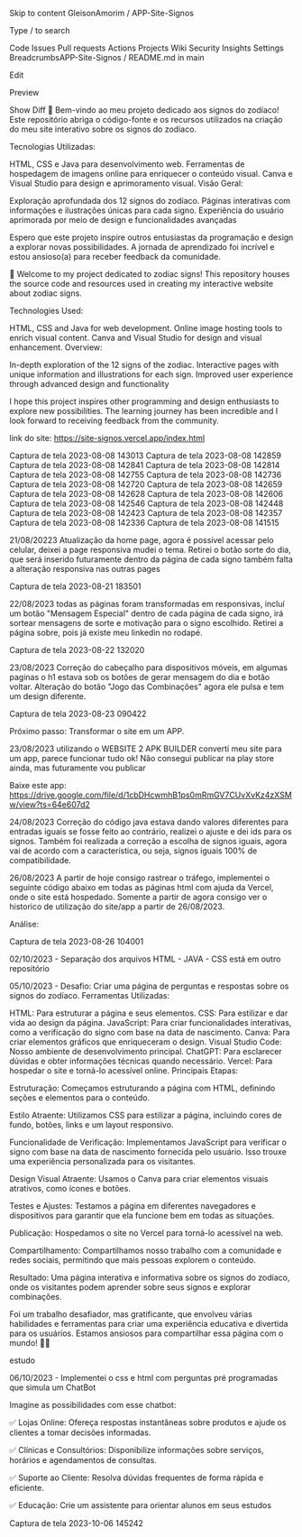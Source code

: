 Skip to content
GleisonAmorim
/
APP-Site-Signos

Type / to search

Code
Issues
Pull requests
Actions
Projects
Wiki
Security
Insights
Settings
BreadcrumbsAPP-Site-Signos
/
README.md
in
main

Edit

Preview

Show Diff
🌟 Bem-vindo ao meu projeto dedicado aos signos do zodíaco! Este repositório abriga o código-fonte e os recursos utilizados na criação do meu site interativo sobre os signos do zodíaco.

Tecnologias Utilizadas:

HTML, CSS e Java para desenvolvimento web. Ferramentas de hospedagem de imagens online para enriquecer o conteúdo visual. Canva e Visual Studio para design e aprimoramento visual. Visão Geral:

Exploração aprofundada dos 12 signos do zodíaco. Páginas interativas com informações e ilustrações únicas para cada signo. Experiência do usuário aprimorada por meio de design e funcionalidades avançadas

Espero que este projeto inspire outros entusiastas da programação e design a explorar novas possibilidades. A jornada de aprendizado foi incrível e estou ansioso(a) para receber feedback da comunidade.

🌟 Welcome to my project dedicated to zodiac signs! This repository houses the source code and resources used in creating my interactive website about zodiac signs.

Technologies Used:

HTML, CSS and Java for web development. Online image hosting tools to enrich visual content. Canva and Visual Studio for design and visual enhancement. Overview:

In-depth exploration of the 12 signs of the zodiac. Interactive pages with unique information and illustrations for each sign. Improved user experience through advanced design and functionality

I hope this project inspires other programming and design enthusiasts to explore new possibilities. The learning journey has been incredible and I look forward to receiving feedback from the community.

link do site: https://site-signos.vercel.app/index.html

Captura de tela 2023-08-08 143013 Captura de tela 2023-08-08 142859 Captura de tela 2023-08-08 142841 Captura de tela 2023-08-08 142814 Captura de tela 2023-08-08 142755 Captura de tela 2023-08-08 142736 Captura de tela 2023-08-08 142720 Captura de tela 2023-08-08 142659 Captura de tela 2023-08-08 142628 Captura de tela 2023-08-08 142606 Captura de tela 2023-08-08 142546 Captura de tela 2023-08-08 142448 Captura de tela 2023-08-08 142423 Captura de tela 2023-08-08 142357 Captura de tela 2023-08-08 142336 Captura de tela 2023-08-08 141515

21/08/20223 Atualização da home page, agora é possível acessar pelo celular, deixei a page responsiva mudei o tema. Retirei o botão sorte do dia, que será inserido futuramente dentro da página de cada signo também falta a alteração responsiva nas outras pages

Captura de tela 2023-08-21 183501

22/08/2023 todas as páginas foram transformadas em responsivas, incluí um botão "Mensagem Especial" dentro de cada página de cada signo, irá sortear mensagens de sorte e motivação para o signo escolhido. Retirei a página sobre, pois já existe meu linkedin no rodapé.

Captura de tela 2023-08-22 132020

23/08/2023 Correção do cabeçalho para dispositivos móveis, em algumas paginas o h1 estava sob os botões de gerar mensagem do dia e botão voltar. Alteração do botão "Jogo das Combinações" agora ele pulsa e tem um design diferente.

Captura de tela 2023-08-23 090422

Próximo passo: Transformar o site em um APP.

23/08/2023 utilizando o WEBSITE 2 APK BUILDER convertí meu site para um app, parece funcionar tudo ok! Não consegui publicar na play store ainda, mas futuramente vou publicar

Baixe este app: https://drive.google.com/file/d/1cbDHcwmhB1ps0mRmGV7CUvXvKz4zXSMw/view?ts=64e607d2

24/08/2023 Correção do código java estava dando valores diferentes para entradas iguais se fosse feito ao contrário, realizei o ajuste e dei ids para os signos. Também foi realizada a correção a escolha de signos iguais, agora vai de acordo com a característica, ou seja, signos iguais 100% de compatibilidade.

26/08/2023 A partir de hoje consigo rastrear o tráfego, implementei o seguinte código abaixo em todas as páginas html com ajuda da Vercel, onde o site está hospedado. Somente a partir de agora consigo ver o historico de utilização do site/app a partir de 26/08/2023.

Análise:

Captura de tela 2023-08-26 104001

02/10/2023 - Separação dos arquivos HTML - JAVA - CSS está em outro repositório

05/10/2023 - Desafio: Criar uma página de perguntas e respostas sobre os signos do zodíaco. Ferramentas Utilizadas:

HTML: Para estruturar a página e seus elementos. CSS: Para estilizar e dar vida ao design da página. JavaScript: Para criar funcionalidades interativas, como a verificação do signo com base na data de nascimento. Canva: Para criar elementos gráficos que enriqueceram o design. Visual Studio Code: Nosso ambiente de desenvolvimento principal. ChatGPT: Para esclarecer dúvidas e obter informações técnicas quando necessário. Vercel: Para hospedar o site e torná-lo acessível online. Principais Etapas:

Estruturação: Começamos estruturando a página com HTML, definindo seções e elementos para o conteúdo.

Estilo Atraente: Utilizamos CSS para estilizar a página, incluindo cores de fundo, botões, links e um layout responsivo.

Funcionalidade de Verificação: Implementamos JavaScript para verificar o signo com base na data de nascimento fornecida pelo usuário. Isso trouxe uma experiência personalizada para os visitantes.

Design Visual Atraente: Usamos o Canva para criar elementos visuais atrativos, como ícones e botões.

Testes e Ajustes: Testamos a página em diferentes navegadores e dispositivos para garantir que ela funcione bem em todas as situações.

Publicação: Hospedamos o site no Vercel para torná-lo acessível na web.

Compartilhamento: Compartilhamos nosso trabalho com a comunidade e redes sociais, permitindo que mais pessoas explorem o conteúdo.

Resultado: Uma página interativa e informativa sobre os signos do zodíaco, onde os visitantes podem aprender sobre seus signos e explorar combinações.

Foi um trabalho desafiador, mas gratificante, que envolveu várias habilidades e ferramentas para criar uma experiência educativa e divertida para os usuários. Estamos ansiosos para compartilhar essa página com o mundo! 🚀✨

estudo

06/10/2023 - Implementei o css e html com perguntas pré programadas que simula um ChatBot

Imagine as possibilidades com esse chatbot:

✅ Lojas Online: Ofereça respostas instantâneas sobre produtos e ajude os clientes a tomar decisões informadas.

✅ Clínicas e Consultórios: Disponibilize informações sobre serviços, horários e agendamentos de consultas.

✅ Suporte ao Cliente: Resolva dúvidas frequentes de forma rápida e eficiente.

✅ Educação: Crie um assistente para orientar alunos em seus estudos

Captura de tela 2023-10-06 145242

